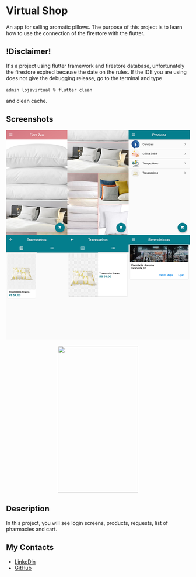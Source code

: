 # Virtual Shop

  An app for selling aromatic pillows. The purpose of this project is to learn how to use the connection of the firestore with the flutter.

## !Disclaimer!

It's a project using flutter framework and firestore database, unfortunately the firestore expired because the date on the rules. If the IDE you are using does not give the debugging release, go to the terminal and type

`admin lojavirtual % flutter clean`

and clean cache.

## Screenshots

![Image All Screens](screenshots/screenshot_all.jpg)
<center><img src="screenshots/test.gif" width="220" height="400" /></center>

## Description

In this project, you will see login screens, products, requests, list of pharmacies and cart.

## My Contacts

- [LinkeDin](https://www.linkedin.com/in/juan-jurado-b87036141/)
- [GitHub](https://github.com/JuanCalavera)



